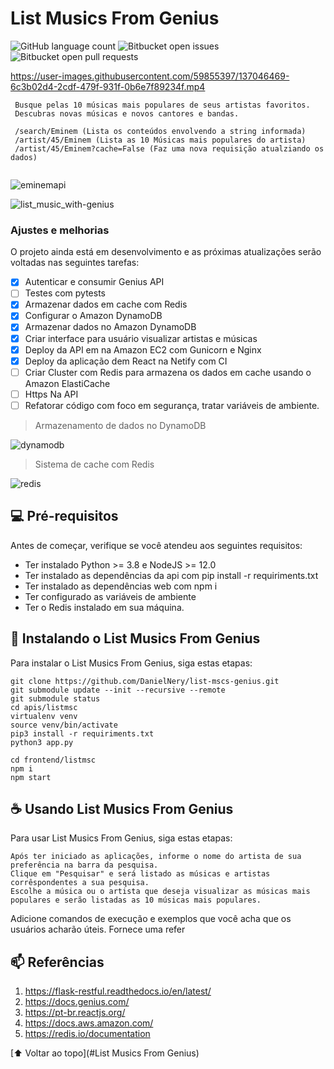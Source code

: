 # List Musics From Genius

![GitHub language count](https://img.shields.io/github/languages/count/iuricode/README-template?style=for-the-badge)
![Bitbucket open issues](https://img.shields.io/bitbucket/issues/iuricode/README-template?style=for-the-badge)
![Bitbucket open pull requests](https://img.shields.io/bitbucket/pr-raw/iuricode/README-template?style=for-the-badge)

https://user-images.githubusercontent.com/59855397/137046469-6c3b02d4-2cdf-479f-931f-0b6e7f89234f.mp4

```
 Busque pelas 10 músicas mais populares de seus artistas favoritos.
 Descubras novas músicas e novos cantores e bandas.
 
 /search/Eminem (Lista os conteúdos envolvendo a string informada)
 /artist/45/Eminem (Lista as 10 Músicas mais populares do artista)
 /artist/45/Eminem?cache=False (Faz uma nova requisição atualziando os dados)
 
```
![eminemapi](https://user-images.githubusercontent.com/59855397/137046580-9dce794c-502e-47e6-b295-349db9f951bb.png)

![list_music_with-genius](https://user-images.githubusercontent.com/59855397/137046126-d61508fb-9b32-4a54-ba49-8a29c29099e9.png)

### Ajustes e melhorias

O projeto ainda está em desenvolvimento e as próximas atualizações serão voltadas nas seguintes tarefas:

- [x] Autenticar e consumir Genius API
- [ ] Testes com pytests
- [x] Armazenar dados em cache com Redis
- [x] Configurar o Amazon DynamoDB 
- [x] Armazenar dados no Amazon DynamoDB
- [x] Criar interface para usuário visualizar artistas e músicas
- [x] Deploy da API em na Amazon EC2 com Gunicorn e Nginx
- [x] Deploy da aplicação dem React na Netify com CI
- [ ] Criar Cluster com Redis para armazena os dados em cache usando o Amazon ElastiCache
- [ ] Https Na API
- [ ] Refatorar código com foco em segurança, tratar variáveis de ambiente.

> Armazenamento de dados no DynamoDB

![dynamodb](https://user-images.githubusercontent.com/59855397/137047208-23fd1281-3a63-4337-a9fc-cdcb33ddbedb.png)

> Sistema de cache com Redis

![redis](https://user-images.githubusercontent.com/59855397/137047309-d713f915-2a9c-49de-99cc-884ef7a82de6.png)

## 💻 Pré-requisitos

Antes de começar, verifique se você atendeu aos seguintes requisitos:
* Ter instalado Python >= 3.8 e NodeJS >= 12.0
* Ter instalado as dependências da api com pip install -r requiriments.txt
* Ter instalado as dependências web com npm i
* Ter configurado as variáveis de ambiente
* Ter o Redis instalado em sua máquina.

## 🚀 Instalando o List Musics From Genius

Para instalar o List Musics From Genius, siga estas etapas:

```
git clone https://github.com/DanielNery/list-mscs-genius.git
git submodule update --init --recursive --remote
git submodule status
cd apis/listmsc
virtualenv venv
source venv/bin/activate
pip3 install -r requiriments.txt
python3 app.py

cd frontend/listmsc
npm i
npm start

```

## ☕ Usando List Musics From Genius

Para usar List Musics From Genius, siga estas etapas:

```
Após ter iniciado as aplicações, informe o nome do artista de sua preferência na barra da pesquisa.
Clique em "Pesquisar" e será listado as músicas e artistas corrêspondentes a sua pesquisa.
Escolhe a música ou o artista que deseja visualizar as músicas mais populares e serão listadas as 10 músicas mais populares.  
```

Adicione comandos de execução e exemplos que você acha que os usuários acharão úteis. Fornece uma refer

## 📫 Referências

1. https://flask-restful.readthedocs.io/en/latest/
2. https://docs.genius.com/
3. https://pt-br.reactjs.org/
4. https://docs.aws.amazon.com/
5. https://redis.io/documentation


[⬆ Voltar ao topo](#List Musics From Genius)<br>

